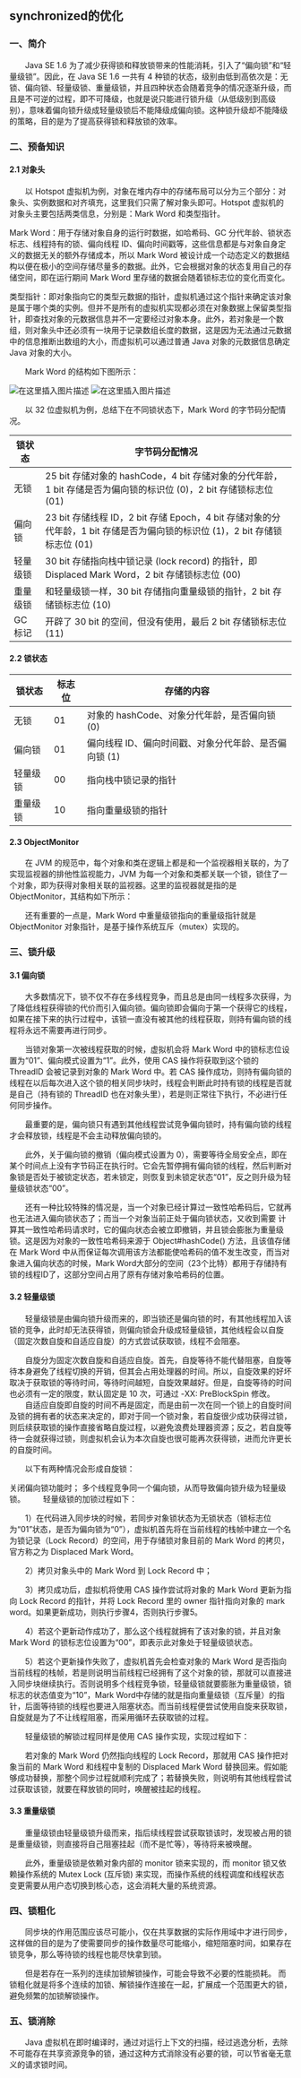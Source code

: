 ## synchronized的优化

### 一、简介

  Java SE 1.6 为了减少获得锁和释放锁带来的性能消耗，引入了“偏向锁”和“轻量级锁”。因此，在 Java SE 1.6 一共有 4 种锁的状态，级别由低到高依次是：无锁、偏向锁、轻量级锁、重量级锁，并且四种状态会随着竞争的情况逐渐升级，而且是不可逆的过程，即不可降级，也就是说只能进行锁升级（从低级别到高级别），意味着偏向锁升级成轻量级锁后不能降级成偏向锁。这种锁升级却不能降级的策略，目的是为了提高获得锁和释放锁的效率。

### 二、预备知识

#### 2.1 对象头

  以 Hotspot 虚拟机为例，对象在堆内存中的存储布局可以分为三个部分：对象头、实例数据和对齐填充，这里我们只需了解对象头即可。Hotspot 虚拟机的对象头主要包括两类信息，分别是：Mark Word 和类型指针。

Mark Word：用于存储对象自身的运行时数据，如哈希码、GC 分代年龄、锁状态标志、线程持有的锁、偏向线程 ID、偏向时间戳等，这些信息都是与对象自身定义的数据无关的额外存储成本，所以 Mark Word 被设计成一个动态定义的数据结构以便在极小的空间存储尽量多的数据。此外，它会根据对象的状态复用自己的存储空间，即在运行期间 Mark Word 里存储的数据会随着锁标志位的变化而变化。

类型指针：即对象指向它的类型元数据的指针，虚拟机通过这个指针来确定该对象是属于哪个类的实例。但并不是所有的虚拟机实现都必须在对象数据上保留类型指针，即查找对象的元数据信息并不一定要经过对象本身。此外，若对象是一个数组，则对象头中还必须有一块用于记录数组长度的数据，这是因为无法通过元数据中的信息推断出数组的大小，而虚拟机可以通过普通 Java 对象的元数据信息确定 Java 对象的大小。

  Mark Word 的结构如下图所示：

![在这里插入图片描述](http://rrmrwrjnu.hn-bkt.clouddn.com/202207271726954.png)
![在这里插入图片描述](http://rrmrwrjnu.hn-bkt.clouddn.com/202207271726890.png)

  以 32 位虚拟机为例，总结下在不同锁状态下，Mark Word 的字节码分配情况。

| 锁状态 | 字节码分配情况 |
| ---- | ---- |
| 无锁 | 25 bit 存储对象的 hashCode，4 bit 存储对象的分代年龄，1 bit 存储是否为偏向锁的标识位 (0)，2 bit 存储锁标志位 (01) |
| 偏向锁 | 23 bit 存储线程 ID，2 bit 存储 Epoch，4 bit 存储对象的分代年龄，1 bit 存储是否为偏向锁的标识位 (1)，2 bit 存储锁标志位 (01) |
| 轻量级锁 | 30 bit 存储指向栈中锁记录 (lock record) 的指针，即 Displaced Mark Word，2 bit 存储锁标志位 (00) |
| 重量级锁 | 和轻量级锁一样，30 bit 存储指向重量级锁的指针，2 bit 存储锁标志位 (10) |
| GC 标记 | 开辟了 30 bit 的空间，但没有使用，最后 2 bit 存储锁标志位 (11) |

#### 2.2 锁状态

| 锁状态   | 标志位 | 存储的内容                                            |
| -------- | ------ | ----------------------------------------------------- |
| 无锁     | 01     | 对象的 hashCode、对象分代年龄，是否偏向锁 (0)         |
| 偏向锁   | 01     | 偏向线程 ID、偏向时间戳、对象分代年龄、是否偏向锁 (1) |
| 轻量级锁 | 00     | 指向栈中锁记录的指针                                  |
| 重量级锁 | 10     | 指向重量级锁的指针                                    |

#### 2.3 ObjectMonitor

  在 JVM 的规范中，每个对象和类在逻辑上都是和一个监视器相关联的，为了实现监视器的排他性监视能力，JVM 为每一个对象和类都关联一个锁，锁住了一个对象，即为获得对象相关联的监视器。这里的监视器就是指的是 ObjectMonitor，其结构如下所示：


  还有重要的一点是，Mark Word 中重量级锁指向的重量级指针就是 ObjectMonitor 对象指针，是基于操作系统互斥（mutex）实现的。

### 三、锁升级

#### 3.1 偏向锁

  大多数情况下，锁不仅不存在多线程竞争，而且总是由同一线程多次获得，为了降低线程获得锁的代价而引入偏向锁。偏向锁即会偏向于第一个获得它的线程，如果在接下来的执行过程中，该锁一直没有被其他的线程获取，则持有偏向锁的线程将永远不需要再进行同步。

  当锁对象第一次被线程获取的时候，虚拟机会将 Mark Word 中的锁标志位设置为“01”、偏向模式设置为“1”。此外，使用 CAS 操作将获取到这个锁的 ThreadID 会被记录到对象的 Mark Word 中。若 CAS 操作成功，则持有偏向锁的线程在以后每次进入这个锁的相关同步块时，线程会判断此时持有锁的线程是否就是自己（持有锁的 ThreadID 也在对象头里），若是则正常往下执行，不必进行任何同步操作。

  最重要的是，偏向锁只有遇到其他线程尝试竞争偏向锁时，持有偏向锁的线程才会释放锁，线程是不会主动释放偏向锁的。

  此外，关于偏向锁的撤销（偏向模式设置为 0），需要等待全局安全点，即在某个时间点上没有字节码正在执行时。它会先暂停拥有偏向锁的线程，然后判断对象锁是否处于被锁定状态，若未锁定，则恢复到未锁定状态“01”，反之则升级为轻量级锁状态“00”。

  还有一种比较特殊的情况是，当一个对象已经计算过一致性哈希码后，它就再也无法进入偏向锁状态了；而当一个对象当前正处于偏向锁状态，又收到需要 计算其一致性哈希码请求时，它的偏向状态会被立即撤销，并且锁会膨胀为重量级锁。这是因为对象的一致性哈希码来源于 Object#hashCode() 方法，且该值存储在 Mark Word 中从而保证每次调用该方法都能使哈希码的值不发生改变，而当对象进入偏向状态的时候，Mark Word大部分的空间（23个比特）都用于存储持有锁的线程ID了，这部分空间占用了原有存储对象哈希码的位置。

#### 3.2 轻量级锁

  轻量级锁是由偏向锁升级而来的，即当锁还是偏向锁的时，有其他线程加入该锁的竞争，此时却无法获得锁，则偏向锁会升级成轻量级锁，其他线程会以自旋（固定次数自旋和自适应自旋）的方式尝试获取锁，线程不会阻塞。

  自旋分为固定次数自旋和自适应自旋。首先，自旋等待不能代替阻塞，自旋等待本身避免了线程切换的开销，但其会占用处理器的时间。所以，自旋效果的好坏取决于获取锁的等待时间，等待时间越短，自旋效果越好。但是，自旋等待的时间也必须有一定的限度，默认固定是 10 次，可通过 -XX: PreBlockSpin 修改。
  自适应自旋即自旋的时间不再是固定，而是由前一次在同一个锁上的自旋时间及锁的拥有者的状态来决定的，即对于同一个锁对象，若自旋很少成功获得过锁，则后续获取锁的操作直接省略自旋过程，以避免浪费处理器资源；反之，若自旋等待一会就获得过锁，则虚拟机会认为本次自旋也很可能再次获得锁，进而允许更长的自旋时间。

  以下有两种情况会形成自旋锁：

关闭偏向锁功能时；
多个线程竞争同一个偏向锁，从而导致偏向锁升级为轻量级锁。
  轻量级锁的加锁过程如下：

  1）在代码进入同步块的时候，若同步对象锁状态为无锁状态（锁标志位为“01”状态，是否为偏向锁为“0”），虚拟机首先将在当前线程的栈帧中建立一个名为锁记录（Lock Record）的空间，用于存储锁对象目前的 Mark Word 的拷贝，官方称之为 Displaced Mark Word。

  2）拷贝对象头中的 Mark Word 到 Lock Record 中；

  3）拷贝成功后，虚拟机将使用 CAS 操作尝试将对象的 Mark Word 更新为指向 Lock Record 的指针，并将 Lock Record 里的 owner 指针指向对象的 mark word。如果更新成功，则执行步骤4，否则执行步骤5。

  4）若这个更新动作成功了，那么这个线程就拥有了该对象的锁，并且对象 Mark Word 的锁标志位设置为“00”，即表示此对象处于轻量级锁状态。

  5）若这个更新操作失败了，虚拟机首先会检查对象的 Mark Word 是否指向当前线程的栈帧，若是则说明当前线程已经拥有了这个对象的锁，那就可以直接进入同步块继续执行。否则说明多个线程竞争锁，轻量级锁就要膨胀为重量级锁，锁标志的状态值变为“10”，Mark Word中存储的就是指向重量级锁（互斥量）的指针，后面等待锁的线程也要进入阻塞状态。而当前线程便尝试使用自旋来获取锁，自旋就是为了不让线程阻塞，而采用循环去获取锁的过程。

  轻量级锁的解锁过程同样是使用 CAS 操作实现，实现过程如下：

  若对象的 Mark Word 仍然指向线程的 Lock Record，那就用 CAS 操作把对象当前的 Mark Word 和线程中复制的 Displaced Mark Word 替换回来。假如能够成功替换，那整个同步过程就顺利完成了；若替换失败，则说明有其他线程尝试过获取该锁，就要在释放锁的同时，唤醒被挂起的线程。

#### 3.3 重量级锁

  重量级锁由轻量级锁升级而来，指后续线程尝试获取锁该时，发现被占用的锁是重量级锁，则直接将自己阻塞挂起（而不是忙等），等待将来被唤醒。

  此外，重量级锁是依赖对象内部的 monitor 锁来实现的，而 monitor 锁又依赖操作系统的 Mutex Lock (互斥锁) 来实现，而操作系统的线程调度和线程状态变更需要从用户态切换到核心态，这会消耗大量的系统资源。

### 四、锁粗化

  同步块的作用范围应该尽可能小，仅在共享数据的实际作用域中才进行同步，这样做的目的是为了使需要同步的操作数量尽可能缩小，缩短阻塞时间，如果存在锁竞争，那么等待锁的线程也能尽快拿到锁。

  但是若存在一系列的连续加锁解锁操作，可能会导致不必要的性能损耗。 而锁粗化就是将多个连续的加锁、解锁操作连接在一起，扩展成一个范围更大的锁，避免频繁的加锁解锁操作。

### 五、锁消除

  Java 虚拟机在即时编译时，通过对运行上下文的扫描，经过逃逸分析，去除不可能存在共享资源竞争的锁，通过这种方式消除没有必要的锁，可以节省毫无意义的请求锁时间。